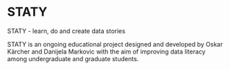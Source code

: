 # STATY
STATY - learn, do and create data stories

STATY is an ongoing educational project designed and developed by Oskar Kärcher and Danijela Markovic with the aim of improving data literacy among undergraduate and graduate students.
